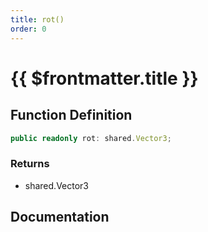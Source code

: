 ```yaml
---
title: rot()
order: 0
---
```


# {{ $frontmatter.title }}

## Function Definition

```ts
public readonly rot: shared.Vector3;
```

### Returns

* shared.Vector3

## Documentation

<!--@include: ./parts/rot.md-->
